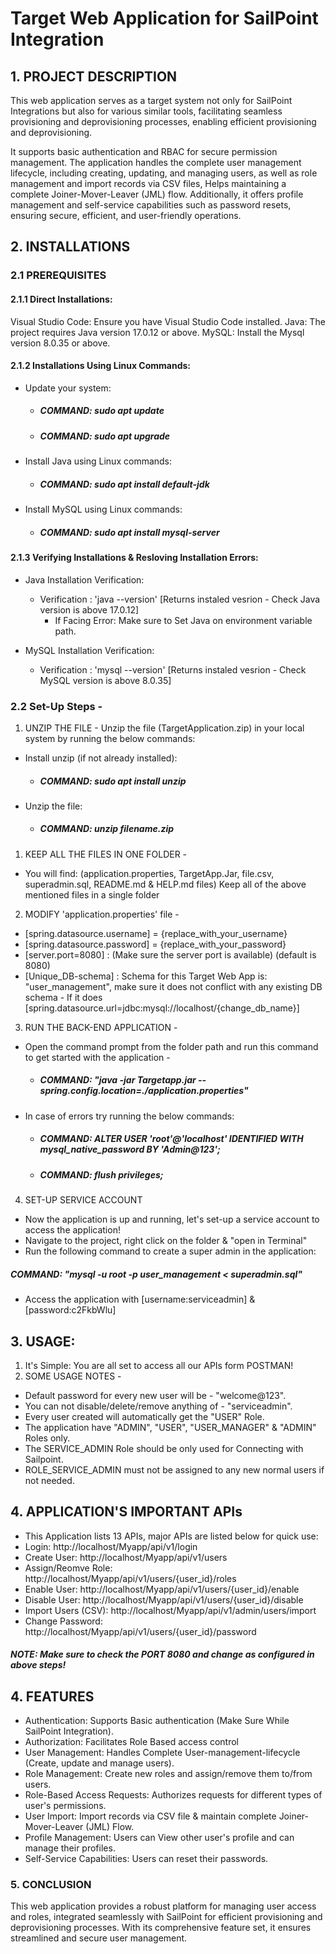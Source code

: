 # Target Web Application for SailPoint Integration

## 1. PROJECT DESCRIPTION
This web application serves as a target system not only for SailPoint Integrations but also for various similar tools, facilitating seamless provisioning and deprovisioning processes, enabling efficient provisioning and deprovisioning. 

It supports basic authentication and RBAC for secure permission management. The application handles the complete user management lifecycle, including creating, updating, and managing users, as well as role management and import records via CSV files, Helps maintaining a complete Joiner-Mover-Leaver (JML) flow. Additionally, it offers profile management and self-service capabilities such as password resets, ensuring secure, efficient, and user-friendly operations.

## 2. INSTALLATIONS

### 2.1 PREREQUISITES

#### 2.1.1 Direct Installations:
Visual Studio Code: Ensure you have Visual Studio Code installed.
Java: The project requires Java version 17.0.12 or above.
MySQL: Install the Mysql version 8.0.35 or above.

#### 2.1.2 Installations Using Linux Commands:
- Update your system:
    - ##### COMMAND: sudo apt update
    - ##### COMMAND: sudo apt upgrade

- Install Java using Linux commands:
    - ##### COMMAND: sudo apt install default-jdk

- Install MySQL using Linux commands:
    - ##### COMMAND: sudo apt install mysql-server

#### 2.1.3 Verifying Installations & Resloving Installation Errors:
- Java Installation Verification:
    - Verification : 'java --version' [Returns instaled vesrion - Check Java version is above 17.0.12] 
        - If Facing Error: Make sure to Set Java on environment variable path.

- MySQL Installation Verification:
    - Verification : 'mysql --version' [Returns instaled vesrion - Check MySQL version is above 8.0.35]

### 2.2 Set-Up Steps -

1. UNZIP THE FILE -
Unzip the file (TargetApplication.zip) in your local system by running the below commands:
- Install unzip (if not already installed):
    - ##### COMMAND: sudo apt install unzip
- Unzip the file:
    - ##### COMMAND: unzip filename.zip

1. KEEP ALL THE FILES IN ONE FOLDER -
- You will find: (application.properties, TargetApp.Jar, file.csv, superadmin.sql, README.md & HELP.md files) Keep all of the above mentioned files in a single folder

2. MODIFY 'application.properties' file -
- [spring.datasource.username] = {replace_with_your_username}
- [spring.datasource.password] = {replace_with_your_password}
- [server.port=8080] : (Make sure the server port is available) (default is 8080)
- [Unique_DB-schema] : Schema for this Target Web App is: "user_management", make sure it does not conflict with any existing DB schema - If it does [spring.datasource.url=jdbc:mysql://localhost/{change_db_name}]

3. RUN THE BACK-END APPLICATION -
- Open the command prompt from the folder path and run this command to get started with the application -
    - ##### COMMAND: "java -jar Targetapp.jar --spring.config.location=./application.properties"

- In case of errors try running the below commands:
    - ##### COMMAND: ALTER USER 'root'@'localhost' IDENTIFIED WITH mysql_native_password BY 'Admin@123';
    - ##### COMMAND: flush privileges;

4. SET-UP SERVICE ACCOUNT
- Now the application is up and running, let's set-up a service account to access the application!
- Navigate to the project, right click on the folder & "open in Terminal"
- Run the following command to create a super admin in the application:
##### COMMAND: "mysql -u root -p user_management < superadmin.sql"
- Access the application with [username:serviceadmin] & [password:c2FkbWlu]

## 3. USAGE:
1. It's Simple:  You are all set to access all our APIs form POSTMAN! 
2. SOME USAGE NOTES -
- Default password for every new user will be   - "welcome@123".
- You can not disable/delete/remove anything of - "serviceadmin".
- Every user created will automatically get the "USER" Role.
- The application have "ADMIN", "USER", "USER_MANAGER" & "ADMIN" Roles only.
- The SERVICE_ADMIN Role should be only used for Connecting with Sailpoint.
- ROLE_SERVICE_ADMIN must not be assigned to any new normal users if not needed.

## 4. APPLICATION'S IMPORTANT APIs
- This Application lists 13 APIs, major APIs are listed below for quick use:
- Login: http://localhost/Myapp/api/v1/login
- Create User: http://localhost/Myapp/api/v1/users
- Assign/Reomve Role: http://localhost/Myapp/api/v1/users/{user_id}/roles
- Enable User: http://localhost/Myapp/api/v1/users/{user_id}/enable
- Disable User: http://localhost/Myapp/api/v1/users/{user_id}/disable
- Import Users (CSV): http://localhost/Myapp/api/v1/admin/users/import
- Change Password: http://localhost/Myapp/api/v1/users/{user_id}/password
##### NOTE: Make sure to check the PORT 8080 and change as configured in above steps!

## 4. FEATURES
- Authentication: Supports Basic authentication (Make Sure While SailPoint Integration).
- Authorization: Facilitates Role Based access control
- User Management: Handles Complete User-management-lifecycle (Create, update and manage users).
- Role Management: Create new roles and assign/remove them to/from users.
- Role-Based Access Requests: Authorizes requests for different types of user's permissions.
- User Import: Import records via CSV file & maintain complete Joiner-Mover-Leaver (JML) Flow.
- Profile Management: Users can View other user's profile and can manage their profiles.
- Self-Service Capabilities: Users can reset their passwords.

### 5. CONCLUSION
This web application provides a robust platform for managing user access and roles, integrated seamlessly with SailPoint for efficient provisioning and deprovisioning processes. With its comprehensive feature set, it ensures streamlined and secure user management.
